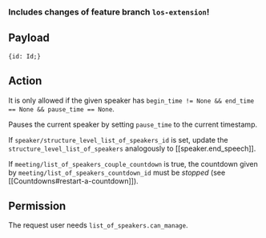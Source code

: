 ### Includes changes of feature branch `los-extension`!

## Payload
```
{id: Id;}
```

## Action
It is only allowed if the given speaker has `begin_time != None && end_time == None && pause_time == None`.

Pauses the current speaker by setting `pause_time` to the current timestamp.

If `speaker/structure_level_list_of_speakers_id` is set, update the `structure_level_list_of_speakers` analogously to [[speaker.end_speech]].

If `meeting/list_of_speakers_couple_countdown` is true, the countdown given by
`meeting/list_of_speakers_countdown_id` must be *stopped* (see
[[Countdowns#restart-a-countdown]]).

## Permission
The request user needs `list_of_speakers.can_manage`.
